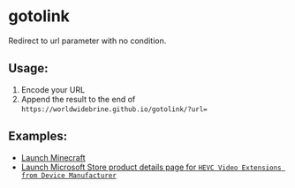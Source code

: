 # gotolink
Redirect to url parameter with no condition.

## Usage:
1. Encode your URL
2. Append the result to the end of `https://worldwidebrine.github.io/gotolink/?url=`

## Examples:
* [Launch Minecraft](https://worldwidebrine.github.io/gotolink/?url=minecraft%3A%2F%2F)
* [Launch Microsoft Store product details page for `HEVC Video Extensions from Device Manufacturer`](https://worldwidebrine.github.io/gotolink/?url=ms-windows-store%3A%2F%2Fpdp%2F%3FproductId%3D9N4WGH0Z6VHQ)
